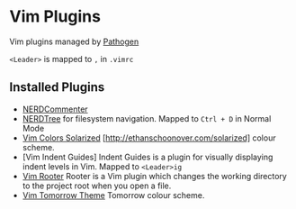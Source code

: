 # Vim Plugins

Vim plugins managed by [Pathogen](https://github.com/tpope/vim-pathogen)

`<Leader>` is mapped to `,` in `.vimrc`

## Installed Plugins

- [NERDCommenter](https://github.com/scrooloose/nerdcommenter.git)
- [NERDTree](https://github.com/scrooloose/nerdtree/) for filesystem navigation. Mapped to `Ctrl + D` in Normal Mode
- [Vim Colors Solarized](https://github.com/altercation/vim-colors-solarized/) [http://ethanschoonover.com/solarized] colour scheme.
- [Vim Indent Guides] Indent Guides is a plugin for visually displaying indent levels in Vim. Mapped to `<Leader>ig`
- [Vim Rooter](https://github.com/airblade/vim-rooter/) Rooter is a Vim plugin which changes the working directory to the project root when you open a file.
- [Vim Tomorrow Theme](https://github.com/chriskempson/vim-tomorrow-theme) Tomorrow colour scheme.